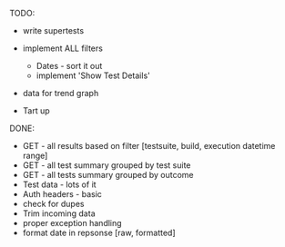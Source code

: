 TODO:

- write supertests
- implement ALL filters
  - Dates - sort it out
  - implement 'Show Test Details'

- data for trend graph
- Tart up


DONE:

- GET - all results based on filter [testsuite, build, execution datetime range]
- GET - all test summary grouped by test suite
- GET - all tests summary grouped by outcome
- Test data - lots of it
- Auth headers - basic
- check for dupes
- Trim incoming data
- proper exception handling
- format date in repsonse [raw, formatted]